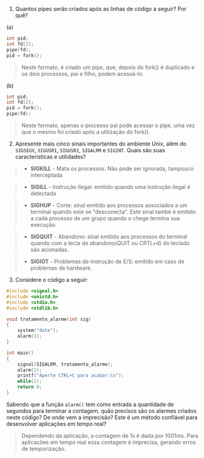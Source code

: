 1. Quantos pipes serão criados após as linhas de código a seguir? Por quê?

(a)
```C
int pid;
int fd[2];
pipe(fd);
pid = fork();
```

> Neste formato, é criado um pipe, que, depois do fork() é duplicado e os dois processos, pai e filho, podem acessá-lo.

(b)
```C
int pid;
int fd[2];
pid = fork();
pipe(fd);
```

> Neste formato, apenas o processo pai pode acessar o pipe, uma vez que o mesmo foi criado após a utilização do fork().

2. Apresente mais cinco sinais importantes do ambiente Unix, além do `SIGSEGV`, `SIGUSR1`, `SIGUSR2`, `SIGALRM` e `SIGINT`. Quais são suas características e utilidades?

>* **SIGKILL** - Mata os processos. Não pode ser ignorada, tampouco interceptada

>* **SIGILL** - Instrução Ilegal: emitido quando uma instrução ilegal é detectada

>* **SIGHUP** - Corte: sinal emitido aos processos associados a um terminal quando este se "desconecta". Este sinal també é emitido a cada processo de um grupo quando o chege termina sua execução.

>* **SIGQUIT** - Abandono: sinal emitido aos processos do terminal quando com a tecla de abandono(QUIT ou CRTL+d) do teclado são acionadas.

>* **SIGIOT** - Problemas de instrução de E/S: emitido em caso de problemas de hardware.

3. Considere o código a seguir:

```C
#include <signal.h>
#include <unistd.h>
#include <stdio.h>
#include <stdlib.h>

void tratamento_alarme(int sig)
{
	system("date");
	alarm(1);
}

int main()
{
	signal(SIGALRM, tratamento_alarme);
	alarm(1);
	printf("Aperte CTRL+C para acabar:\n");
	while(1);
	return 0;
}
```

Sabendo que a função `alarm()` tem como entrada a quantidade de segundos para terminar a contagem, quão precisos são os alarmes criados neste código? De onde vem a imprecisão? Este é um método confiável para desenvolver aplicações em tempo real?

> Dependendo da aplicação, a contagem de 1s é dada por 1001ms. Para aplicações em tempo real essa contagem é imprecisa, gerando erros de temporização.